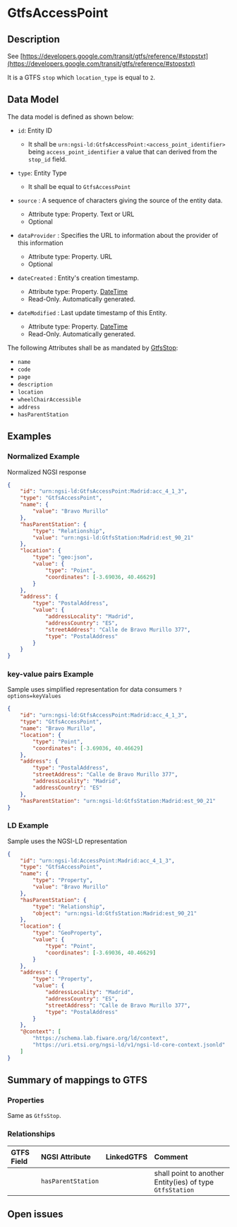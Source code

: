 # GtfsAccessPoint

## Description

See
[https://developers.google.com/transit/gtfs/reference/#stopstxt](https://developers.google.com/transit/gtfs/reference/#stopstxt)

It is a GTFS `stop` which `location_type` is equal to `2`.

## Data Model

The data model is defined as shown below:

-   `id`: Entity ID

    -   It shall be `urn:ngsi-ld:GtfsAccessPoint:<access_point_identifier>`
        being `access_point_identifier` a value that can derived from the
        `stop_id` field.

-   `type`: Entity Type

    -   It shall be equal to `GtfsAccessPoint`

-   `source` : A sequence of characters giving the source of the entity data.

    -   Attribute type: Property. Text or URL
    -   Optional

-   `dataProvider` : Specifies the URL to information about the provider of this
    information

    -   Attribute type: Property. URL
    -   Optional

-   `dateCreated` : Entity's creation timestamp.

    -   Attribute type: Property. [DateTime](https://schema.org/DateTime)
    -   Read-Only. Automatically generated.

-   `dateModified` : Last update timestamp of this Entity.
    -   Attribute type: Property. [DateTime](https://schema.org/DateTime)
    -   Read-Only. Automatically generated.

The following Attributes shall be as mandated by
[GtfsStop](../../GtfsStop/doc/spec.md):

-   `name`
-   `code`
-   `page`
-   `description`
-   `location`
-   `wheelChairAccessible`
-   `address`
-   `hasParentStation`

## Examples

### Normalized Example

Normalized NGSI response

```json
{
    "id": "urn:ngsi-ld:GtfsAccessPoint:Madrid:acc_4_1_3",
    "type": "GtfsAccessPoint",
    "name": {
        "value": "Bravo Murillo"
    },
    "hasParentStation": {
        "type": "Relationship",
        "value": "urn:ngsi-ld:GtfsStation:Madrid:est_90_21"
    },
    "location": {
        "type": "geo:json",
        "value": {
            "type": "Point",
            "coordinates": [-3.69036, 40.46629]
        }
    },
    "address": {
        "type": "PostalAddress",
        "value": {
            "addressLocality": "Madrid",
            "addressCountry": "ES",
            "streetAddress": "Calle de Bravo Murillo 377",
            "type": "PostalAddress"
        }
    }
}
```

### key-value pairs Example

Sample uses simplified representation for data consumers `?options=keyValues`

```json
{
    "id": "urn:ngsi-ld:GtfsAccessPoint:Madrid:acc_4_1_3",
    "type": "GtfsAccessPoint",
    "name": "Bravo Murillo",
    "location": {
        "type": "Point",
        "coordinates": [-3.69036, 40.46629]
    },
    "address": {
        "type": "PostalAddress",
        "streetAddress": "Calle de Bravo Murillo 377",
        "addressLocality": "Madrid",
        "addressCountry": "ES"
    },
    "hasParentStation": "urn:ngsi-ld:GtfsStation:Madrid:est_90_21"
}
```

### LD Example

Sample uses the NGSI-LD representation

```json
{
    "id": "urn:ngsi-ld:AccessPoint:Madrid:acc_4_1_3",
    "type": "GtfsAccessPoint",
    "name": {
        "type": "Property",
        "value": "Bravo Murillo"
    },
    "hasParentStation": {
        "type": "Relationship",
        "object": "urn:ngsi-ld:GtfsStation:Madrid:est_90_21"
    },
    "location": {
        "type": "GeoProperty",
        "value": {
            "type": "Point",
            "coordinates": [-3.69036, 40.46629]
        }
    },
    "address": {
        "type": "Property",
        "value": {
            "addressLocality": "Madrid",
            "addressCountry": "ES",
            "streetAddress": "Calle de Bravo Murillo 377",
            "type": "PostalAddress"
        }
    },
    "@context": [
        "https://schema.lab.fiware.org/ld/context",
        "https://uri.etsi.org/ngsi-ld/v1/ngsi-ld-core-context.jsonld"
    ]
}
```

## Summary of mappings to GTFS

### Properties

Same as `GtfsStop`.

### Relationships

| GTFS Field | NGSI Attribute     | LinkedGTFS | Comment                                                  |
| :--------- | :----------------- | :--------- | :------------------------------------------------------- |
|            | `hasParentStation` |            | shall point to another Entity(ies) of type `GtfsStation` |

## Open issues
